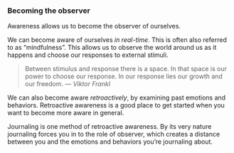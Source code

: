 ### Becoming the observer

Awareness allows us to become the observer of ourselves.

We can become aware of ourselves *in real-time*. This is often also referred to as “mindfulness”. This allows us to observe the world around us as it happens and choose our responses to external stimuli.

> Between stimulus and response there is a space. In that space is our power to choose our response. In our response lies our growth and our freedom. 
> — _Viktor Frankl_

We can also become aware *retroactively*, by examining past emotions and behaviors. Retroactive awareness is a good place to get started when you want to become more aware in general.

Journaling is one method of retroactive awareness. By its very nature journaling forces you in to the role of observer, which creates a distance between you and the emotions and behaviors you’re journaling about.